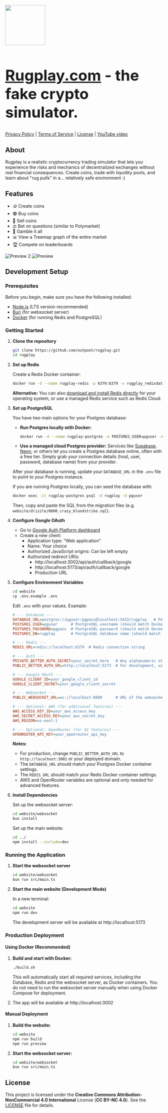 <img style="width: 128px; height: 128px" src="website/static/favicon.svg" /><h1 style="font-size: 48px"><a href="https://rugplay.com">Rugplay.com</a> - the fake crypto simulator.</h1>

[Privacy Policy](https://rugplay.com/legal/privacy) | [Terms of Service](https://rugplay.com/legal/terms) | [License](LICENSE) | [YouTube video](https://www.youtube.com/watch?v=nRUkvPMphRc)

## About

Rugplay is a realistic cryptocurrency trading simulator that lets you experience the risks and mechanics of decentralized exchanges without real financial consequences. Create coins, trade with liquidity pools, and learn about "rug pulls" in a... relatively safe environment :)

## Features
- 🪙 Create coins
- 🟢 Buy coins
- 🔴 Sell coins
- ⚖️ Bet on questions (similar to Polymarket)
- 🎲 Gamble it all
- 📊 View a Treemap graph of the entire market
- 🏆 Compete on leaderboards

![Preview 2](github_assets/preview2.png)
![Preview](github_assets/preview.png)

## Development Setup

### Prerequisites

Before you begin, make sure you have the following installed:

- [Node.js](https://nodejs.org/) (LTS version recommended)
- [Bun](https://bun.sh/) (for websocket server)
- [Docker](https://www.docker.com/) (for running Redis and PostgreSQL)

### Getting Started

1. **Clone the repository**

   ```bash
   git clone https://github.com/outpoot/rugplay.git
   cd rugplay
   ```

2. **Set up Redis**

   Create a Redis Docker container:
   ```bash
   docker run -d --name rugplay-redis -p 6379:6379 -v rugplay_redisdata:/data --restart unless-stopped redis:8-alpine redis-server --save 60 1
   ```

   **Alternative:** You can also [download and install Redis directly](https://redis.io/downloads/) for your operating system, or use a managed Redis service such as Redis Cloud.

3. **Set up PostgreSQL**

   You have two main options for your Postgres database:

   - **Run Postgres locally with Docker:**
     ```bash
     docker run -d --name rugplay-postgres -e POSTGRES_USER=pguser -e POSTGRES_PASSWORD=pgpass -e POSTGRES_DB=rugplay -p 5432:5432 -v rugplay_pgdata:/var/lib/postgresql/data --restart unless-stopped pgvector/pgvector:pg16
     ```

   - **Use a managed cloud Postgres provider:**
     Services like [Supabase](https://supabase.com/), [Neon](https://neon.tech/), or others let you create a Postgres database online, often with a free tier. Simply grab your connection details (host, user, password, database name) from your provider.

   After your database is running, update your `DATABASE_URL` in the `.env` file to point to your Postgres instance.

   If you are running Postgres locally, you can seed the database with:
   ```bash
   docker exec -it rugplay-postgres psql -d rugplay -U pguser
   ```
   Then, copy and paste the SQL from the migration files (e.g. `website/drizzle/0000_crazy_bloodstrike.sql`).

4. **Configure Google OAuth**

   - Go to [Google Auth Platform dashboard](https://console.cloud.google.com/auth/clients)
   - Create a new client:
     - Application type: "Web application"
     - Name: Your choice
     - Authorized JavaScript origins: Can be left empty
     - Authorized redirect URIs:
       - http://localhost:3002/api/auth/callback/google
       - http://localhost:5173/api/auth/callback/google
       - Production URL

5. **Configure Environment Variables**

   ```bash
   cd website
   cp .env.example .env
   ```

   Edit `.env` with your values. Example:

   ```ini
   # --- Database ---
   DATABASE_URL=postgres://pguser:pgpass@localhost:5432/rugplay   # PostgreSQL connection string
   POSTGRES_USER=pguser      # PostgreSQL username (should match Docker config)
   POSTGRES_PASSWORD=pgpass  # PostgreSQL password (should match Docker config)
   POSTGRES_DB=rugplay       # PostgreSQL database name (should match Docker config)

   # --- Redis ---
   REDIS_URL=redis://localhost:6379  # Redis connection string

   # --- Auth ---
   PRIVATE_BETTER_AUTH_SECRET=your_secret_here   # Any alphanumeric string for session encryption
   PUBLIC_BETTER_AUTH_URL=http://localhost:5173  # For development, use http://localhost:5173. For production, use http://localhost:3002

   # --- Google OAuth ---
   GOOGLE_CLIENT_ID=your_google_client_id
   GOOGLE_CLIENT_SECRET=your_google_client_secret

   # --- Websocket ---
   PUBLIC_WEBSOCKET_URL=ws://localhost:8080      # URL of the websocket server

   # --- Optional: AWS (for additional features) ---
   AWS_ACCESS_KEY_ID=your_aws_access_key
   AWS_SECRET_ACCESS_KEY=your_aws_secret_key
   AWS_REGION=us-east-1

   # --- Optional: OpenRouter (for AI features) ---
   OPENROUTER_API_KEY=your_openrouter_api_key
   ```

   **Notes:**
   - For production, change `PUBLIC_BETTER_AUTH_URL` to `http://localhost:3002` or your deployed domain.
   - The `DATABASE_URL` should match your Postgres Docker container settings.
   - The `REDIS_URL` should match your Redis Docker container settings.
   - AWS and OpenRouter variables are optional and only needed for advanced features.

6. **Install Dependencies**

   Set up the websocket server:
   ```bash
   cd website/websocket
   bun install
   ```

   Set up the main website:
   ```bash
   cd ../
   npm install --include=dev
   ```

### Running the Application

1. **Start the websocket server**

   ```bash
   cd website/websocket
   bun run src/main.ts
   ```

2. **Start the main website (Development Mode)**

   In a new terminal:
   ```bash
   cd website
   npm run dev
   ```

   The development server will be available at http://localhost:5173

### Production Deployment

#### Using Docker (Recommended)

1. **Build and start with Docker:**

    ```bash
    ./build.sh
    ```

    This will automatically start all required services, including the Database, Redis and the websocket server, as Docker containers. You do not need to run the websocket server manually when using Docker Compose for deployment.

2. The app will be available at http://localhost:3002

#### Manual Deployment

1. **Build the website:**

    ```bash
    cd website
    npm run build
    npm run preview
    ```

2. **Start the websocket server:**

    ```bash
    cd website/websocket
    bun run src/main.ts
    ```

## License

This project is licensed under the **Creative Commons Attribution-NonCommercial 4.0 International** License (**CC BY-NC 4.0**). See the [LICENSE](LICENSE) file for details.
